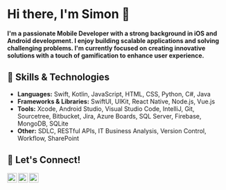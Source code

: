<h1>Hi there, I'm Simon 👋</h1>
<p><b>I'm a passionate Mobile Developer with a strong background in iOS and Android development. I enjoy building scalable applications and solving challenging problems. I'm currently focused on creating innovative solutions with a touch of gamification to enhance user experience.</b></p>

<h2>🚀 Skills & Technologies</h2>
<ul>
  <li><b>Languages:</b> Swift, Kotlin, JavaScript, HTML, CSS, Python, C#, Java</li>
  <li><b>Frameworks & Libraries:</b> SwiftUI, UIKit, React Native, Node.js, Vue.js</li>
  <li><b>Tools:</b> Xcode, Android Studio, Visual Studio Code, IntelliJ, Git, Sourcetree, Bitbucket, Jira, Azure Boards, SQL Server, Firebase, MongoDB, SQLite</li>
  <li><b>Other:</b> SDLC, RESTful APIs, IT Business Analysis, Version Control, Workflow, SharePoint</li>
</ul>

<h2>🔗 Let's Connect!</h2>
<a href="https://www.linkedin.com/in/simon-chan-740422185/" target="_blank">
  <img align="left" alt="LinkedIn" width="22px" src="https://cdn.jsdelivr.net/npm/simple-icons@v3/icons/linkedin.svg" />
</a>
<a href="https://sites.google.com/view/sheungkit-portfolio/home" target="_blank">
  <img align="left" alt="Email" width="22px" src="https://cdn.jsdelivr.net/npm/simple-icons@v3/icons/google.svg" />
</a>
<a href="mailto:chansk3693@gmail.com" target="_blank">
  <img align="left" alt="Email" width="22px" src="https://cdn.jsdelivr.net/npm/simple-icons@v3/icons/gmail.svg" />
</a>
